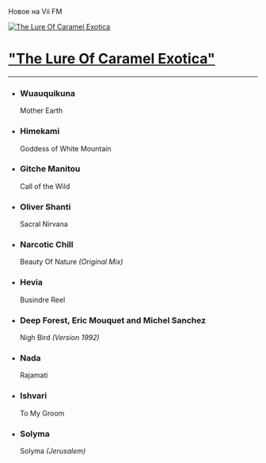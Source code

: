 Новое на Vii FM

[![The Lure Of Caramel Exotica](https://viifm.art/data/image/collections/the_lure_352356ut576u73.jpg)][1]


# ["The Lure Of Caramel Exotica"][1]

---

- ### Wuauquikuna
  Mother Earth

- ### Himekami
  Goddess of White Mountain

- ### Gitche Manitou
  Call of the Wild

- ### Oliver Shanti
  Sacral Nirvana

- ### Narcotic Chill
  Beauty Of Nature _(Original Mix)_

- ### Hevia
  Busindre Reel

- ### Deep Forest, Eric Mouquet and Michel Sanchez
  Nigh Bird _(Version 1992)_

- ### Nada
  Rajamati

- ### Ishvari
  To My Groom

- ### Solyma
  Solyma _(Jerusalem)_




[1]: https://t.me/viifm_lux/1200

